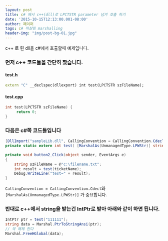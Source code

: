 ```yaml
---
layout: post
title: c# 에서 c++(dll)로 LPCTSTR parameter 넘겨 호출 하기
date: '2015-10-15T12:13:00.001-08:00'
author: 페이퍼
tags: c# 마샬링 marshalling
header-img: "img/post-bg-01.jpg"
---
```

c++ 로 된 dll을 c#에서 호출할때 예제입니다.

### 먼저 c++ 코드들을 간단히 짰습니다.
#### test.h
```cpp
extern "C" __declspec(dllexport) int test(LPCTSTR szFileName);
```

#### test.cpp
```cpp
int test(LPCTSTR szFileName) {
     return 0;
}
```

### 다음은 c#쪽 코드들입니다
```csharp
[DllImport("sampleLib.dll", CallingConvention = CallingConvention.Cdecl)]
private static extern int test( [MarshalAs(UnmanagedType.LPWStr)] string szFileName);

private void button2_Click(object sender, EventArgs e)
{
    string szFileName = @"c:\filename.txt";
    int result = test(ticketName);
    Debug.WriteLine("test=" + result);
}
```

```CallingConvention = CallingConvention.Cdecl```와 ```[MarshalAs(UnmanagedType.LPWStr)]``` 가 중요합니다.

### 반대로 c++에서 string을 받는건 IntPtr로 받아 아래와 같이 하면 됩니다.
```csharp
IntPtr ptr = test("111111");
string data = Marshal.PtrToStringAnsi(ptr);
// 꼭 해제 한다
Marshal.FreeHGlobal(data);
```

